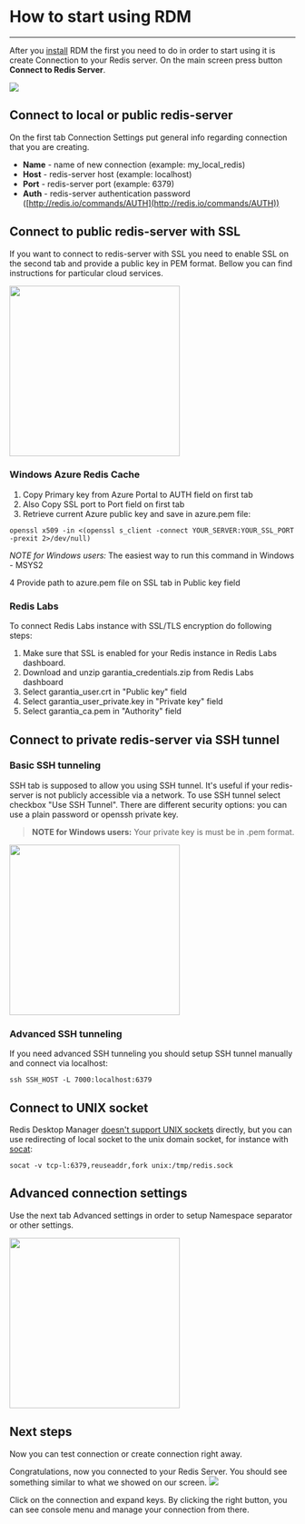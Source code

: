 # **How to start using RDM**
***


After you [install](install.md)  RDM the first you need to do in order to start using it is create Connection to your Redis server. On the main screen press button **Connect to Redis Server**. 

![](http://redisdesktop.com/docs/rdm_main.png)

## Connect to local or public redis-server
On the first tab Connection Settings put general info regarding connection that you are creating.  

* **Name** - name of new connection (example: my_local_redis)
* **Host** - redis-server host (example: localhost)
* **Port** - redis-server port (example: 6379)
* **Auth** - redis-server authentication password ([http://redis.io/commands/AUTH](http://redis.io/commands/AUTH))

## Connect to public redis-server with SSL
If you want to connect to redis-server with SSL you need to enable SSL on the second tab and provide a public key in PEM format. Bellow you can find instructions for particular cloud services.

<img src="http://redisdesktop.com/docs/rdm_ssl.png" height="300" />

### Windows Azure Redis Cache
1. Copy Primary key from Azure Portal to AUTH field on first tab
2. Also Copy SSL port  to Port field on first tab
3. Retrieve current Azure public key and save in azure.pem file:

```openssl x509 -in <(openssl s_client -connect YOUR_SERVER:YOUR_SSL_PORT -prexit 2>/dev/null)```

*NOTE for Windows users:* The easiest way to run this command in Windows - MSYS2

4 Provide path to azure.pem file on SSL tab in Public key field

### Redis Labs
To connect Redis Labs instance with SSL/TLS encryption do following steps:
1. Make sure that SSL is enabled for your Redis instance in Redis Labs dashboard.
2. Download and unzip garantia_credentials.zip from Redis Labs dashboard
3. Select garantia_user.crt in "Public key" field
4. Select garantia_user_private.key in "Private key" field
5. Select garantia_ca.pem in "Authority" field


## Connect to private redis-server via SSH tunnel
### Basic SSH tunneling
SSH tab is supposed to allow you using SSH tunnel. It's useful if your redis-server is not publicly accessible via a network.
To use SSH tunnel select checkbox "Use SSH Tunnel". There are different security options: you can use a plain password or openssh private key. 

> **NOTE for Windows users:** Your private key is must be in .pem format.

<img src="http://redisdesktop.com/docs/rdm_ssh.png" height="300" />

### Advanced SSH tunneling
If you need advanced SSH tunneling you should setup SSH tunnel manually and connect via localhost:
```
ssh SSH_HOST -L 7000:localhost:6379
```

## Connect to UNIX socket

Redis Desktop Manager [doesn't support UNIX sockets](https://github.com/uglide/RedisDesktopManager/issues/1751) directly, but you can use redirecting of local socket to the unix domain socket, for instance with [socat](http://sourceforge.net/projects/socat):

```
socat -v tcp-l:6379,reuseaddr,fork unix:/tmp/redis.sock
```

## Advanced connection settings
Use the next tab Advanced settings in order to setup Namespace separator or other settings. 


<img src="http://redisdesktop.com/docs/rdm_advanced_settings.png" height="300" />

## Next steps
Now you can test connection or create connection right away. 

Congratulations, now you connected to your Redis Server. You should see something similar to what we showed on our screen.
![](http://redisdesktop.com/docs/rdm_main2.png)


Click on the connection and expand keys. By clicking the right button, you can see console menu and manage your connection from there. 